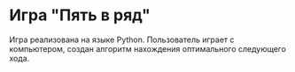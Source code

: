 # Игра "Пять в ряд"

Игра реализована на языке Python. Пользователь играет с компьютером, создан алгоритм нахождения оптимального следующего хода.
